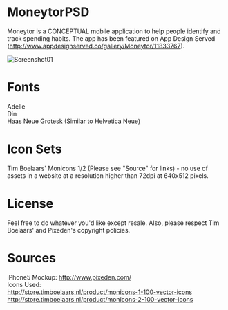 MoneytorPSD
===========
Moneytor is a CONCEPTUAL mobile application to help people identify and track spending habits. The app has been featured on App Design Served (http://www.appdesignserved.co/gallery/Moneytor/11833767).

![Screenshot01](http://preview.typebig.com/github-preview-images/preview-github-01.png)


Fonts
===========
Adelle  
Din  
Haas Neue Grotesk (Similar to Helvetica Neue)



Icon Sets
===========
Tim Boelaars' Monicons 1/2 (Please see "Source" for links) - no use of assets in a website at a resolution higher than 72dpi at 640x512 pixels.



License
===========
Feel free to do whatever you'd like except resale. Also, please respect Tim Boelaars' and Pixeden's copyright policies. 



Sources
===========
iPhone5 Mockup: http://www.pixeden.com/  
Icons Used:   
http://store.timboelaars.nl/product/monicons-1-100-vector-icons  
http://store.timboelaars.nl/product/monicons-2-100-vector-icons  
